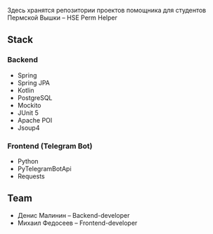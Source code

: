 Здесь хранятся репозитории проектов помощника для студентов Пермской Вышки – HSE Perm Helper
## Stack
### Backend
- Spring
- Spring JPA
- Kotlin
- PostgreSQL
- Mockito
- JUnit 5
- Apache POI
- Jsoup4
### Frontend (Telegram Bot)
- Python
- PyTelegramBotApi
- Requests
## Team
- Денис Малинин – Backend-developer
- Михаил Федосеев – Frontend-developer

